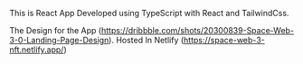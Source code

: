 This is React App Developed using TypeScript with React and TailwindCss.

The Design for the App (https://dribbble.com/shots/20300839-Space-Web-3-0-Landing-Page-Design).
Hosted In Netlify (https://space-web-3-nft.netlify.app/)
